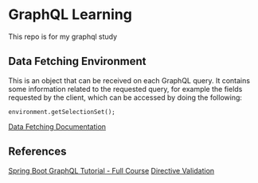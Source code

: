 # GraphQL Learning
This repo is for my graphql study


## Data Fetching Environment

This is an object that can be received on each GraphQL query.
It contains some information related to the requested query, for example the fields requested by the client, which can 
be accessed by doing the following: 

`environment.getSelectionSet();`

[Data Fetching Documentation](https://www.graphql-java.com/documentation/data-fetching)

## References
[Spring Boot GraphQL Tutorial - Full Course](https://www.youtube.com/playlist?list=PLiwhu8iLxKwL1TU0RMM6z7TtkyW-3-5Wi)
[Directive Validation](https://github.com/graphql-java/graphql-java-extended-validation)


